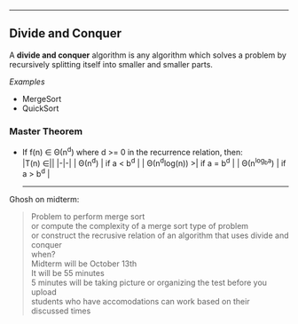 
---


## Divide and Conquer

A **divide and conquer** algorithm is any algorithm which solves a problem by recursively splitting itself into smaller and smaller parts.

*Examples*
- MergeSort
- QuickSort

### Master Theorem
- If f(n) ∈ Θ(n<sup>d</sup>) where d >= 0 in the recurrence relation, then:  
  |T(n) ∈||
  |-|-|
  | Θ(n<sup>d</sup>) | if a < b<sup>d</sup> |
  | Θ(n<sup>d</sup>log(n)) >| if a = b<sup>d</sup> |
  | Θ(n<sup>log<sub>b</sub>a</sup>) | if a > b<sup>d</sup> |

  ---

Ghosh on midterm:
>Problem to perform merge sort  
>or compute the complexity of a merge sort type of problem  
>or construct the recrusive relation of an algorithm that uses divide and conquer  
>when?  
>Midterm will be October 13th  
>It will be 55 minutes  
>5 minutes will be taking picture or organizing the test before you upload  
>students who have accomodations can work based on their discussed times  
